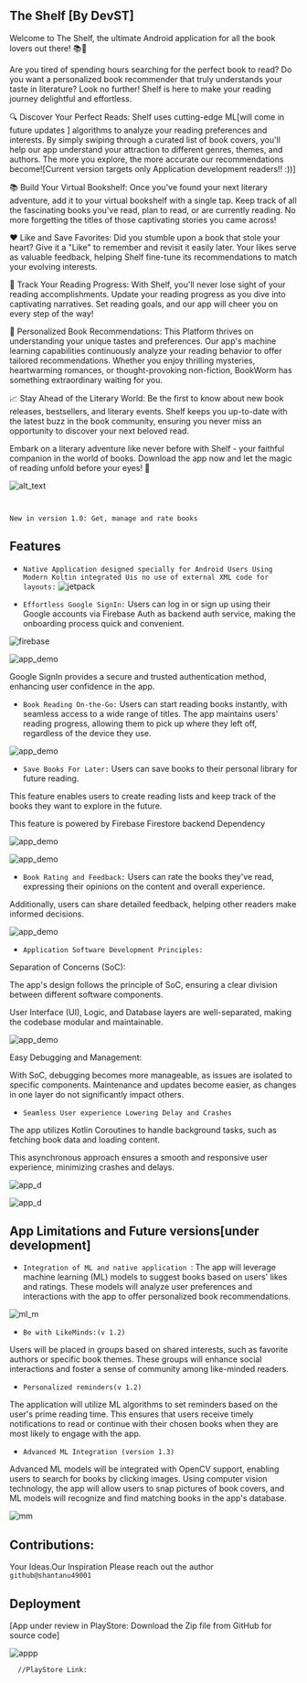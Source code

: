 
## The Shelf [By DevST]
Welcome to The Shelf, the ultimate Android application for all the book lovers out there! 📚🐛

Are you tired of spending hours searching for the perfect book to read? Do you want a personalized book recommender that truly understands your taste in literature? Look no further! Shelf is here to make your reading journey delightful and effortless.

🔍 Discover Your Perfect Reads:
Shelf uses cutting-edge ML[will come in future updates ] algorithms to analyze your reading preferences and interests. By simply swiping through a curated list of book covers, you'll help our app understand your attraction to different genres, themes, and authors. The more you explore, the more accurate our recommendations become![Current version targets only Application development readers!! :))]

📚 Build Your Virtual Bookshelf:
Once you've found your next literary adventure, add it to your virtual bookshelf with a single tap. Keep track of all the fascinating books you've read, plan to read, or are currently reading. No more forgetting the titles of those captivating stories you came across!

❤️ Like and Save Favorites:
Did you stumble upon a book that stole your heart? Give it a "Like" to remember and revisit it easily later. Your likes serve as valuable feedback, helping Shelf fine-tune its recommendations to match your evolving interests.

📖 Track Your Reading Progress:
With Shelf, you'll never lose sight of your reading accomplishments. Update your reading progress as you dive into captivating narratives. Set reading goals, and our app will cheer you on every step of the way!

🌟 Personalized Book Recommendations:
This Platform thrives on understanding your unique tastes and preferences. Our app's machine learning capabilities continuously analyze your reading behavior to offer tailored recommendations. Whether you enjoy thrilling mysteries, heartwarming romances, or thought-provoking non-fiction, BookWorm has something extraordinary waiting for you.

📈 Stay Ahead of the Literary World:
Be the first to know about new book releases, bestsellers, and literary events. Shelf keeps you up-to-date with the latest buzz in the book community, ensuring you never miss an opportunity to discover your next beloved read.

Embark on a literary adventure like never before with Shelf - your faithful companion in the world of books. Download the app now and let the magic of reading unfold before your eyes! 🌌



![alt_text](https://raw.githubusercontent.com/shantanu49001/The-Shelf/main/My%20project.png)
 
 ` `


 `New in version 1.0: Get, manage and rate books `


## Features

- `Native Application designed specially for Android Users Using Modern Koltin integrated Uis no use of external XML code for layouts:`
![jetpack](https://blogger.googleusercontent.com/img/b/R29vZ2xl/AVvXsEiQyCrAWdIb8-moiYuP7EdpznRLOLaKoZWJ04MLzMi1wkJrMfLKQshwXhB_ODNz3T6_aoOwQ0YccVpSbLO2K9qkpx-HTklvNm3ZR_spOINLr861_PgDXDnh6LgpptIyzR5Nv-UjlQ-5FyeLpHwOCb4NjZ8darLIomTVjHM2VvDv7YZdzO-FS6zMKEhlCQ/w1200-h630-p-k-no-nu/Android-JetpackCompose1.2-Social.png)

- `Effortless Google SignIn:`
 Users can log in or sign up using their Google accounts via Firebase Auth as backend auth service, making the onboarding process quick and convenient.

 ![firebase](https://devopedia.org/images/article/133/2028.1541050800.png)

 ![app_demo](https://raw.githubusercontent.com/shantanu49001/The-Shelf/main/WhatsApp%20Image%202023-07-24%20at%207.56.04%20PM.jpeg)

Google SignIn provides a secure and trusted authentication method, enhancing user confidence in the app.

- `Book Reading On-the-Go:`
Users can start reading books instantly, with seamless access to a wide range of titles.
The app maintains users' reading progress, allowing them to pick up where they left off, regardless of the device they use.

![app_demo](https://raw.githubusercontent.com/shantanu49001/The-Shelf/main/WhatsApp%20Image%202023-07-24%20at%207.53.37%20PM.jpeg)


- `Save Books For Later:`
Users can save books to their personal library for future reading.

This feature enables users to create reading lists and keep track of the books they want to explore in the future.

This feature is powered by Firebase Firestore backend Dependency

![app_demo](https://i.ytimg.com/vi/LzEbpALmRlc/maxresdefault.jpg)

![app_demo](https://raw.githubusercontent.com/shantanu49001/The-Shelf/main/WhatsApp%20Image%202023-07-24%20at%207.53.37%20PM%20(1).jpeg)


- `Book Rating and Feedback:`
Users can rate the books they've read, expressing their opinions on the content and overall experience.

Additionally, users can share detailed feedback, helping other readers make informed decisions.

![app_demo](https://raw.githubusercontent.com/shantanu49001/The-Shelf/main/WhatsApp%20Image%202023-07-24%20at%207.53.36%20PM.jpeg)



- `Application Software Development Principles:`

Separation of Concerns (SoC):

The app's design follows the principle of SoC, ensuring a clear division between different software components.

User Interface (UI), Logic, and Database layers are well-separated, making the codebase modular and maintainable.

![app_demo](https://image.slidesharecdn.com/dhtmlprototyping-091003225803-phpapp01/95/slide-51-1024.jpg)

Easy Debugging and Management:

With SoC, debugging becomes more manageable, as issues are isolated to specific components.
Maintenance and updates become easier, as changes in one layer do not significantly impact others.

- `Seamless User experience Lowering Delay and Crashes`

The app utilizes Kotlin Coroutines to handle background tasks, such as fetching book data and loading content.

This asynchronous approach ensures a smooth and responsive user experience, minimizing crashes and delays.

![app_d](https://www.techyourchance.com/wp-content/uploads/2020/11/coroutines-cheat-sheet.jpg)


![app_d](https://ricardocosteira.com/assets/images/going-with-the-flow-rxjava-to-coroutines-part-1.jpg)












## App Limitations and Future versions[under development]

- `Integration of ML and native application `:
The app will leverage machine learning (ML) models to suggest books based on users' likes and ratings. These models will analyze user preferences and interactions with the app to offer personalized book recommendations.

![ml_m](https://www.springml.com/wp-content/uploads/2019/12/Operationalizing-ML-models-with-MLOps-Icon.png)

- `Be with LikeMinds:(v 1.2)`

Users will be placed in groups based on shared interests, such as favorite authors or specific book themes. These groups will enhance social interactions and foster a sense of community among like-minded readers.


- `Personalized reminders(v 1.2)`

 The application will utilize ML algorithms to set reminders based on the user's prime reading time. This ensures that users receive timely notifications to read or continue with their chosen books when they are most likely to engage with the app.

 - `Advanced ML Integration (version 1.3)`

 Advanced ML models will be integrated with OpenCV support, enabling users to search for books by clicking images. Using computer vision technology, the app will allow users to snap pictures of book covers, and ML models will recognize and find matching books in the app's database.

![mm](https://pyimagesearch.com/wp-content/uploads/2018/09/opencv_ocr_result01.jpg)







## Contributions:

Your Ideas.Our Inspiration
Please reach out the author `github@shantanu49001`



## Deployment

[App under review in PlayStore: Download the Zip file from GitHub for source code]

![appp](https://www.blog-nouvelles-technologies.fr/wp-content/uploads/2020/05/google-play-store-feature-image.jpg)


```bash
  //PlayStore Link:
```

